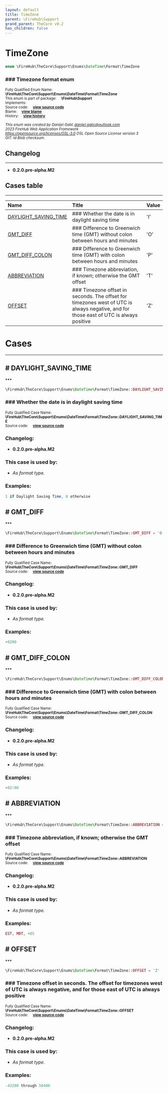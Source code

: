 ```yaml
---
layout: default
title: TimeZone
parent: \FireHub\Support
grand_parent: TheCore v0.2
has_children: false
---
```


<link rel="stylesheet" type="text/css" href="/css/style.css" />

# TimeZone

```php
enum \FireHub\TheCore\Support\Enums\DateTime\Format\TimeZone
```

### ### Timezone format enum

<sub>Fully Qualified Enum Name:  **\FireHub\TheCore\Support\Enums\DateTime\Format\TimeZone**</sub><br>
<sub>This enum is part of package:  **\FireHub\Support**</sub><br>
<sub>Implements:  **[](/thecore/v0.2)**</sub><br>
<sub>Source code:  **[view source code](https://github.com/The-FireHub-Project/TheCore/blob/v1.0/src/support/enums/datetime/format/firehub.TimeZone.php#L23)**</sub><br>
<sub>Blame:  **[view blame](https://github.com/The-FireHub-Project/TheCore/blame/v1.0/src/support/enums/datetime/format/firehub.TimeZone.php)**</sub><br>
<sub>History:  **[view history](https://github.com/The-FireHub-Project/TheCore/commits/v1.0/src/support/enums/datetime/format/firehub.TimeZone.php)**</sub><br>

<sub>_This enum was created by Danijel Galić <danijel.galic@outlook.com>_</sub><br>
<sub>_2023 FireHub Web Application Framework_</sub><br>
<sub>_<https://opensource.org/licenses/OSL-3.0> OSL Open Source License version 3_</sub><br>
<sub>_GIT: $Id$ Blob checksum._</sub><br>

## Changelog
***

* **0.2.0.pre-alpha.M2** 


## Cases table
***

| Name  | Title | Value |
| :---  | :---  | :---  |
|<a href="#daylight_saving_time">DAYLIGHT_SAVING_TIME</a>|### Whether the date is in daylight saving time|&#039;I&#039;|
|<a href="#gmt_diff">GMT_DIFF</a>|### Difference to Greenwich time (GMT) without colon between hours and minutes|&#039;O&#039;|
|<a href="#gmt_diff_colon">GMT_DIFF_COLON</a>|### Difference to Greenwich time (GMT) with colon between hours and minutes|&#039;P&#039;|
|<a href="#abbreviation">ABBREVIATION</a>|### Timezone abbreviation, if known; otherwise the GMT offset|&#039;T&#039;|
|<a href="#offset">OFFSET</a>|### Timezone offset in seconds. The offset for timezones west of UTC is always negative, and for those east of UTC is always positive|&#039;Z&#039;|


# Cases
***


<h2><a name="daylight_saving_time"># DAYLIGHT_SAVING_TIME</a></h2>
***

```php
\FireHub\TheCore\Support\Enums\DateTime\Format\TimeZone::DAYLIGHT_SAVING_TIME = 'I'
```

### ### Whether the date is in daylight saving time

<sub>Fully Qualified Case Name:  **\FireHub\TheCore\Support\Enums\DateTime\Format\TimeZone::DAYLIGHT_SAVING_TIME**</sub><br>
<sub>Source code:  **[view source code](https://github.com/The-FireHub-Project/TheCore/blob/v1.0/src/support/enums/datetime/format/firehub.TimeZone.php#L34)**</sub><br>

### Changelog:

* **0.2.0.pre-alpha.M2** 

### This case is used by:

* *As format type.*


### Examples:

```php
1 if Daylight Saving Time, 0 otherwise
```



<h2><a name="gmt_diff"># GMT_DIFF</a></h2>
***

```php
\FireHub\TheCore\Support\Enums\DateTime\Format\TimeZone::GMT_DIFF = 'O'
```

### ### Difference to Greenwich time (GMT) without colon between hours and minutes

<sub>Fully Qualified Case Name:  **\FireHub\TheCore\Support\Enums\DateTime\Format\TimeZone::GMT_DIFF**</sub><br>
<sub>Source code:  **[view source code](https://github.com/The-FireHub-Project/TheCore/blob/v1.0/src/support/enums/datetime/format/firehub.TimeZone.php#L45)**</sub><br>

### Changelog:

* **0.2.0.pre-alpha.M2** 

### This case is used by:

* *As format type.*


### Examples:

```php
+0200
```



<h2><a name="gmt_diff_colon"># GMT_DIFF_COLON</a></h2>
***

```php
\FireHub\TheCore\Support\Enums\DateTime\Format\TimeZone::GMT_DIFF_COLON = 'P'
```

### ### Difference to Greenwich time (GMT) with colon between hours and minutes

<sub>Fully Qualified Case Name:  **\FireHub\TheCore\Support\Enums\DateTime\Format\TimeZone::GMT_DIFF_COLON**</sub><br>
<sub>Source code:  **[view source code](https://github.com/The-FireHub-Project/TheCore/blob/v1.0/src/support/enums/datetime/format/firehub.TimeZone.php#L56)**</sub><br>

### Changelog:

* **0.2.0.pre-alpha.M2** 

### This case is used by:

* *As format type.*


### Examples:

```php
+02:00
```



<h2><a name="abbreviation"># ABBREVIATION</a></h2>
***

```php
\FireHub\TheCore\Support\Enums\DateTime\Format\TimeZone::ABBREVIATION = 'T'
```

### ### Timezone abbreviation, if known; otherwise the GMT offset

<sub>Fully Qualified Case Name:  **\FireHub\TheCore\Support\Enums\DateTime\Format\TimeZone::ABBREVIATION**</sub><br>
<sub>Source code:  **[view source code](https://github.com/The-FireHub-Project/TheCore/blob/v1.0/src/support/enums/datetime/format/firehub.TimeZone.php#L67)**</sub><br>

### Changelog:

* **0.2.0.pre-alpha.M2** 

### This case is used by:

* *As format type.*


### Examples:

```php
EST, MDT, +05
```



<h2><a name="offset"># OFFSET</a></h2>
***

```php
\FireHub\TheCore\Support\Enums\DateTime\Format\TimeZone::OFFSET = 'Z'
```

### ### Timezone offset in seconds. The offset for timezones west of UTC is always negative, and for those east of UTC is always positive

<sub>Fully Qualified Case Name:  **\FireHub\TheCore\Support\Enums\DateTime\Format\TimeZone::OFFSET**</sub><br>
<sub>Source code:  **[view source code](https://github.com/The-FireHub-Project/TheCore/blob/v1.0/src/support/enums/datetime/format/firehub.TimeZone.php#L78)**</sub><br>

### Changelog:

* **0.2.0.pre-alpha.M2** 

### This case is used by:

* *As format type.*


### Examples:

```php
-43200 through 50400
```



